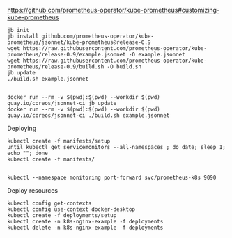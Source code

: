 

https://github.com/prometheus-operator/kube-prometheus#customizing-kube-prometheus


    jb init
    jb install github.com/prometheus-operator/kube-prometheus/jsonnet/kube-prometheus@release-0.9 
    wget https://raw.githubusercontent.com/prometheus-operator/kube-prometheus/release-0.9/example.jsonnet -O example.jsonnet
    wget https://raw.githubusercontent.com/prometheus-operator/kube-prometheus/release-0.9/build.sh -O build.sh
    jb update
    ./build.sh example.jsonnet


    docker run --rm -v $(pwd):$(pwd) --workdir $(pwd) quay.io/coreos/jsonnet-ci jb update
    docker run --rm -v $(pwd):$(pwd) --workdir $(pwd) quay.io/coreos/jsonnet-ci ./build.sh example.jsonnet


Deploying

    kubectl create -f manifests/setup
    until kubectl get servicemonitors --all-namespaces ; do date; sleep 1; echo ""; done
    kubectl create -f manifests/


    kubectl --namespace monitoring port-forward svc/prometheus-k8s 9090


Deploy resources

    kubectl config get-contexts  
    kubectl config use-context docker-desktop
    kubectl create -f deployments/setup
    kubectl create -n k8s-nginx-example -f deployments
    kubectl delete -n k8s-nginx-example -f deployments

